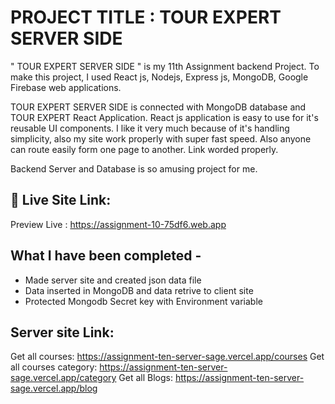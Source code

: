 
# PROJECT TITLE :  TOUR EXPERT SERVER SIDE

" TOUR EXPERT SERVER SIDE " is my 11th Assignment backend Project. To make this project, I used  React js, Nodejs, Express js, MongoDB, Google Firebase web applications. 

TOUR EXPERT  SERVER SIDE is connected with MongoDB database and TOUR EXPERT React Application. React js application is easy to use for it's reusable UI components. I like it very much because of it's handling simplicity, also my site work properly with super fast speed. Also anyone can route easily form one page to another. Link worded properly.

Backend Server and Database is so amusing project for me.  

## 🔗 Live Site Link: 
Preview Live : https://assignment-10-75df6.web.app


## What I have been completed -

- Made server site and created json data file
- Data inserted in MongoDB and data retrive to client site
- Protected Mongodb Secret key with Environment variable





## Server site  Link:
Get all courses: https://assignment-ten-server-sage.vercel.app/courses
Get all courses category: https://assignment-ten-server-sage.vercel.app/category
Get all Blogs: https://assignment-ten-server-sage.vercel.app/blog


